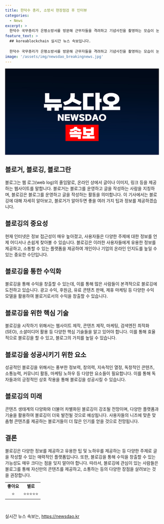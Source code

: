 ```yaml
---
title: 한덕수 총리, 소방서 현장점검 후 인터뷰
categories:
  - News
excerpt: >
  한덕수 국무총리가 은평소방서를 방문해 근무자들을 격려하고 기념사진을 촬영하는 모습이 눈길을 끌었다. 저력 발휘한 모습으로 소방관들의 힘든 업무를 지지하며 사회적 관심을 끌고 있다.
feature_text: >
  ## koreablockchain 실시간 뉴스 속보입니다.

  한덕수 국무총리가 은평소방서를 방문해 근무자들을 격려하고 기념사진을 촬영하는 모습이 눈길을 끌었다. 저력 발휘한 모습으로 소방관들의 힘든 업무를 지지하며 사회적 관심을 끌고 있다.
image: '/assets/img/newsdao_breakingnews.jpg'
---
```


<p><img src="/assets/img/newsdao_breakingnews.jpg" alt="koreablockchain 속보" /></p>

<h2>블로거, 블로깅, 블로그란</h2>

<p data-ke-size="size16">블로그는 웹 로그(web log)의 줄임말로, 온라인 상에서 글이나 이미지, 링크 등을 제공하는 웹사이트를 말합니다. 블로거는 블로그를 운영하고 글을 작성하는 사람을 지칭하며, 블로깅은 블로그를 운영하고 글을 작성하는 활동을 의미합니다. 이 기사에서는 블로깅에 대해 자세히 알아보고, 블로거가 알아두면 좋을 여러 가지 팁과 정보를 제공하겠습니다.</p>

<h2 data-ke-size="size24">블로깅의 중요성</h2>

<p data-ke-size="size16">현재 인터넷은 정보 접근성이 매우 높아졌고, 사용자들은 다양한 주제에 대한 정보를 언제 어디서나 손쉽게 찾아볼 수 있습니다. 블로깅은 이러한 사용자들에게 유용한 정보를 제공하고, 소통할 수 있는 플랫폼을 제공하여 개인이나 기업의 온라인 인지도를 높일 수 있는 중요한 수단입니다.</p>

<h2 data-ke-size="size24">블로깅을 통한 수익화</h2>

<p data-ke-size="size16">블로깅을 통해 수익을 창출할 수 있는데, 이를 통해 많은 사람들이 본격적으로 블로깅에 도전하고 있습니다. 광고 수익, 후원금, 유료 콘텐츠 판매, 제휴 마케팅 등 다양한 수익 모델을 활용하여 블로거로서의 수익을 창출할 수 있습니다.</p>

<h2 data-ke-size="size24">블로깅을 위한 핵심 기술</h2>

<p data-ke-size="size16">블로깅을 시작하기 위해서는 웹사이트 제작, 콘텐츠 제작, 마케팅, 검색엔진 최적화(SEO), 소셜미디어 활용 등 다양한 핵심 기술들을 알고 있어야 합니다. 이를 통해 효율적으로 블로깅을 할 수 있고, 블로그의 가치를 높일 수 있습니다.</p>

<h2 data-ke-size="size24">블로깅을 성공시키기 위한 요소</h2>

<p data-ke-size="size16">성공적인 블로깅을 위해서는 풍부한 정보력, 창의력, 지속적인 열정, 독창적인 콘텐츠, 소통능력, 커뮤니티 활동, 마케팅 노하우 등 다양한 요소들이 필요합니다. 이를 통해 독자들과의 긍정적인 상호 작용을 통해 블로깅을 성공시킬 수 있습니다. </p>

<h2 data-ke-size="size24">블로깅의 미래</h2>

<p data-ke-size="size16">콘텐츠 생태계의 다양화와 더불어 차별화된 블로깅이 강조될 전망이며, 다양한 플랫폼과 기술을 활용하여 블로깅이 더욱 발전될 것으로 예상됩니다. 사용자들의 니즈에 맞춘 맞춤형 콘텐츠를 제공하는 블로거들이 더 많은 인기를 얻을 것으로 전망됩니다.</p>

<h2 data-ke-size="size24">결론</h2>

<p data-ke-size="size16">블로깅은 다양한 정보를 제공하고 유용한 팁 및 노하우를 제공하는 등 다양한 주제로 글을 작성할 수 있는 매력적인 플랫폼입니다. 또한, 블로깅을 통해 수익을 창출할 수 있는 가능성도 매우 크다는 점을 잊지 말아야 합니다. 따라서, 블로깅에 관심이 있는 사람들은 블로그를 통해 자신만의 콘텐츠를 제공하고, 소통하는 등의 다양한 장점을 살려보는 것을 권장합니다.</p>

<table>
    <tbody>
        <tr>
            <td style="text-align: center; height: 17px;"><b>좋아요</b></td>
            <td style="text-align: center; height: 17px;"><b>별로</b></td>
        </tr>
        <tr>
            <td style="text-align: center; height: 17px;">⭐</td>
            <td style="text-align: center; height: 17px;">⭐⭐⭐⭐⭐</td>
        </tr>
    </tbody>
</table>

<p data-ke-size="size16">&nbsp;</p>
실시간 뉴스 속보는, <a href="https://newsdao.kr" rel="dofollow">https://newsdao.kr</a>



